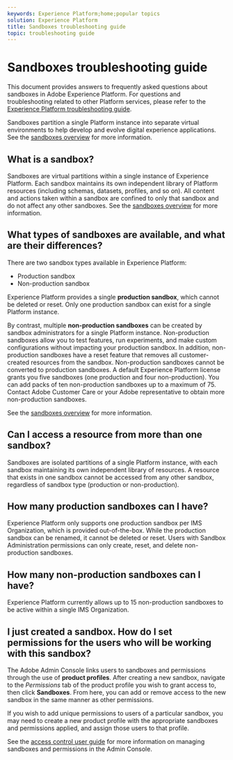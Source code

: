 ```yaml
---
keywords: Experience Platform;home;popular topics
solution: Experience Platform
title: Sandboxes troubleshooting guide
topic: troubleshooting guide
---
```


# Sandboxes troubleshooting guide

This document provides answers to frequently asked questions about sandboxes in Adobe Experience Platform. For questions and troubleshooting related to other Platform services, please refer to the [Experience Platform troubleshooting guide](../landing/troubleshooting.md).

Sandboxes partition a single Platform instance into separate virtual environments to help develop and evolve digital experience applications. See the [sandboxes overview](home.md) for more information.

## What is a sandbox?

Sandboxes are virtual partitions within a single instance of Experience Platform. Each sandbox maintains its own independent library of Platform resources (including schemas, datasets, profiles, and so on). All content and actions taken within a sandbox are confined to only that sandbox and do not affect any other sandboxes. See the [sandboxes overview](home.md) for more information.

## What types of sandboxes are available, and what are their differences?

There are two sandbox types available in Experience Platform:

* Production sandbox
* Non-production sandbox

Experience Platform provides a single **production sandbox**, which cannot be deleted or reset. Only one production sandbox can exist for a single Platform instance.

By contrast, multiple **non-production sandboxes** can be created by sandbox administrators for a single Platform instance. Non-production sandboxes allow you to test features, run experiments, and make custom configurations without impacting your production sandbox. In addition, non-production sandboxes have a reset feature that removes all customer-created resources from the sandbox. Non-production sandboxes cannot be converted to production sandboxes. A default Experience Platform license grants you five sandboxes (one production and four non-production). You can add packs of ten non-production sandboxes up to a maximum of 75. Contact Adobe Customer Care or your Adobe representative to obtain more non-production sandboxes.

See the [sandboxes overview](./home.md) for more information.

## Can I access a resource from more than one sandbox?

Sandboxes are isolated partitions of a single Platform instance, with each sandbox maintaining its own independent library of resources. A resource that exists in one sandbox cannot be accessed from any other sandbox, regardless of sandbox type (production or non-production).

## How many production sandboxes can I have?

Experience Platform only supports one production sandbox per IMS Organization, which is provided out-of-the-box. While the production sandbox can be renamed, it cannot be deleted or reset. Users with Sandbox Administration permissions can only create, reset, and delete non-production sandboxes.

## How many non-production sandboxes can I have?

Experience Platform currently allows up to 15 non-production sandboxes to be active within a single IMS Organization.

## I just created a sandbox. How do I set permissions for the users who will be working with this sandbox?

The Adobe Admin Console links users to sandboxes and permissions through the use of **product profiles**. After creating a new sandbox, navigate to the _Permissions_ tab of the product profile you wish to grant access to, then click **Sandboxes**. From here, you can add or remove access to the new sandbox in the same manner as other permissions.

If you wish to add unique permissions to users of a particular sandbox, you may need to create a new product profile with the appropriate sandboxes and permissions applied, and assign those users to that profile.

See the [access control user guide](../access-control/ui/overview.md) for more information on managing sandboxes and permissions in the Admin Console.
